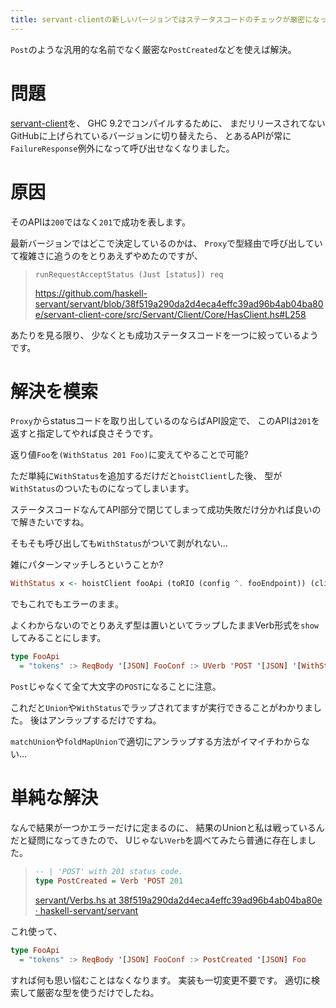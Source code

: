 ```yaml
---
title: servant-clientの新しいバージョンではステータスコードのチェックが厳密になっていました
---
```


`Post`のような汎用的な名前でなく厳密な`PostCreated`などを使えば解決。

# 問題

[servant-client](https://github.com/haskell-servant/servant/tree/master/servant-client)を、
GHC 9.2でコンパイルするために、
まだリリースされてないGitHubに上げられているバージョンに切り替えたら、
とあるAPIが常に`FailureResponse`例外になって呼び出せなくなりました。

# 原因

そのAPIは`200`ではなく`201`で成功を表します。

最新バージョンではどこで決定しているのかは、
`Proxy`で型経由で呼び出していて複雑さに追うのをとりあえずやめたのですが、

> `runRequestAcceptStatus (Just [status]) req`
>
> <https://github.com/haskell-servant/servant/blob/38f519a290da2d4eca4effc39ad96b4ab04ba80e/servant-client-core/src/Servant/Client/Core/HasClient.hs#L258>

あたりを見る限り、
少なくとも成功ステータスコードを一つに絞っているようです。

# 解決を模索

`Proxy`からstatusコードを取り出しているのならばAPI設定で、
このAPIは`201`を返すと指定してやれば良さそうです。

返り値`Foo`を`(WithStatus 201 Foo)`に変えてやることで可能?

ただ単純に`WithStatus`を追加するだけだと`hoistClient`した後、
型が`WithStatus`のついたものになってしまいます。

ステータスコードなんてAPI部分で閉じてしまって成功失敗だけ分かれば良いので解きたいですね。

そもそも呼び出しても`WithStatus`がついて剥がれない…

雑にパターンマッチしろということか?

~~~hs
WithStatus x <- hoistClient fooApi (toRIO (config ^. fooEndpoint)) (client fooApi) req
~~~

でもこれでもエラーのまま。

よくわからないのでとりあえず型は置いといてラップしたままVerb形式を`show`してみることにします。

~~~hs
type FooApi
  = "tokens" :> ReqBody '[JSON] FooConf :> UVerb 'POST '[JSON] '[WithStatus 201 Foo]
~~~

`Post`じゃなくて全て大文字の`POST`になることに注意。

これだと`Union`や`WithStatus`でラップされてますが実行できることがわかりました。
後はアンラップするだけですね。

`matchUnion`や`foldMapUnion`で適切にアンラップする方法がイマイチわからない…

# 単純な解決

なんで結果が一つかエラーだけに定まるのに、
結果のUnionと私は戦っているんだと疑問になってきたので、
Uじゃない`Verb`を調べてみたら普通に存在しました。

> ~~~hs
> -- | 'POST' with 201 status code.
> type PostCreated = Verb 'POST 201
> ~~~
>
> [servant/Verbs.hs at 38f519a290da2d4eca4effc39ad96b4ab04ba80e · haskell-servant/servant](https://github.com/haskell-servant/servant/blob/38f519a290da2d4eca4effc39ad96b4ab04ba80e/servant/src/Servant/API/Verbs.hs#L73)

これ使って、

~~~hs
type FooApi
  = "tokens" :> ReqBody '[JSON] FooConf :> PostCreated '[JSON] Foo
~~~

すれば何も思い悩むことはなくなります。
実装も一切変更不要です。
適切に検索して厳密な型を使うだけでしたね。
